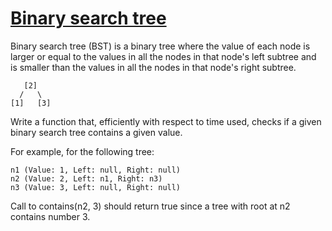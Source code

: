 # [Binary search tree](https://www.testdome.com/questions/java/binary-search-tree/77789 "Binary search tree")

Binary search tree (BST) is a binary tree where the value of each node is larger or equal to the values in all the nodes in that node's left subtree and is smaller than the values in all the nodes in that node's right subtree.

       [2]
      /   \
    [1]   [3]

Write a function that, efficiently with respect to time used, checks if a given binary search tree contains a given value.

For example, for the following tree:

    n1 (Value: 1, Left: null, Right: null)
    n2 (Value: 2, Left: n1, Right: n3)
    n3 (Value: 3, Left: null, Right: null)

Call to contains(n2, 3) should return true since a tree with root at n2 contains number 3.

